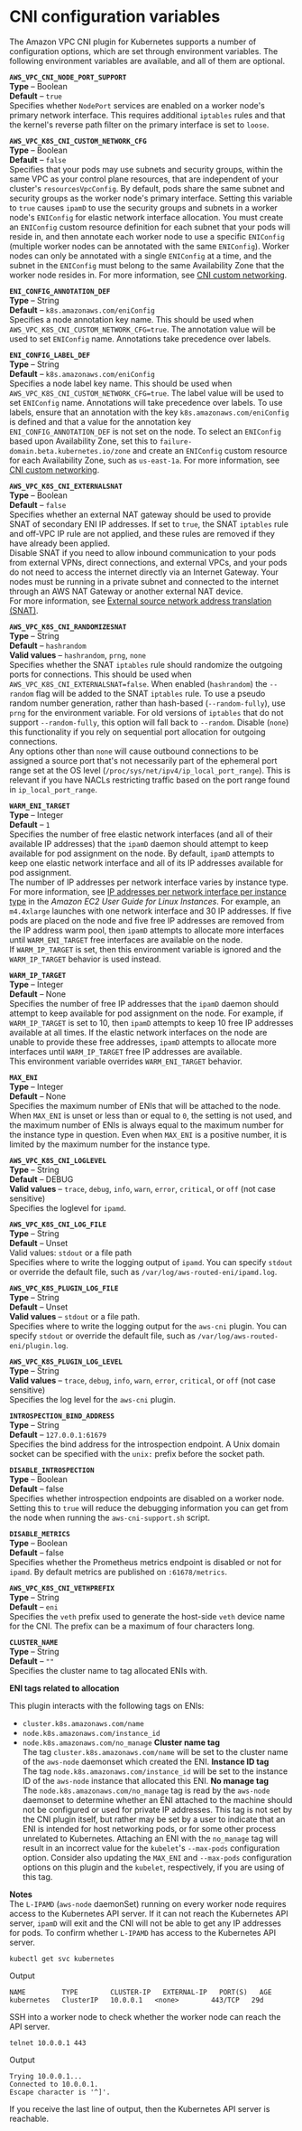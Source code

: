 # CNI configuration variables<a name="cni-env-vars"></a>

The Amazon VPC CNI plugin for Kubernetes supports a number of configuration options, which are set through environment variables\. The following environment variables are available, and all of them are optional\. 

**`AWS_VPC_CNI_NODE_PORT_SUPPORT`**  
**Type** – Boolean  
**Default** – `true`  
Specifies whether `NodePort` services are enabled on a worker node's primary network interface\. This requires additional `iptables` rules and that the kernel's reverse path filter on the primary interface is set to `loose`\.

**`AWS_VPC_K8S_CNI_CUSTOM_NETWORK_CFG`**  
**Type** – Boolean  
**Default** – `false`  
Specifies that your pods may use subnets and security groups, within the same VPC as your control plane resources, that are independent of your cluster's `resourcesVpcConfig`\. By default, pods share the same subnet and security groups as the worker node's primary interface\. Setting this variable to `true` causes `ipamD` to use the security groups and subnets in a worker node's `ENIConfig` for elastic network interface allocation\. You must create an `ENIConfig` custom resource definition for each subnet that your pods will reside in, and then annotate each worker node to use a specific `ENIConfig` \(multiple worker nodes can be annotated with the same `ENIConfig`\)\. Worker nodes can only be annotated with a single `ENIConfig` at a time, and the subnet in the `ENIConfig` must belong to the same Availability Zone that the worker node resides in\. For more information, see [CNI custom networking](cni-custom-network.md)\.

**`ENI_CONFIG_ANNOTATION_DEF`**  
**Type** – String  
**Default** – `k8s.amazonaws.com/eniConfig`  
Specifies a node annotation key name\. This should be used when `AWS_VPC_K8S_CNI_CUSTOM_NETWORK_CFG=true`\. The annotation value will be used to set `ENIConfig` name\. Annotations take precedence over labels\.

**`ENI_CONFIG_LABEL_DEF`**  
**Type** – String  
**Default** – `k8s.amazonaws.com/eniConfig`  
Specifies a node label key name\. This should be used when `AWS_VPC_K8S_CNI_CUSTOM_NETWORK_CFG=true`\. The label value will be used to set `ENIConfig` name\. Annotations will take precedence over labels\. To use labels, ensure that an annotation with the key `k8s.amazonaws.com/eniConfig` is defined and that a value for the annotation key `ENI_CONFIG_ANNOTATION_DEF` is not set on the node\. To select an `ENIConfig` based upon Availability Zone, set this to `failure-domain.beta.kubernetes.io/zone` and create an `ENIConfig` custom resource for each Availability Zone, such as `us-east-1a`\. For more information, see [CNI custom networking](cni-custom-network.md)\.

**`AWS_VPC_K8S_CNI_EXTERNALSNAT`**  
**Type** – Boolean  
**Default** – `false`  
Specifies whether an external NAT gateway should be used to provide SNAT of secondary ENI IP addresses\. If set to `true`, the SNAT `iptables` rule and off\-VPC IP rule are not applied, and these rules are removed if they have already been applied\.  
Disable SNAT if you need to allow inbound communication to your pods from external VPNs, direct connections, and external VPCs, and your pods do not need to access the internet directly via an Internet Gateway\. Your nodes must be running in a private subnet and connected to the internet through an AWS NAT Gateway or another external NAT device\.  
For more information, see [External source network address translation \(SNAT\)](external-snat.md)\.

**`AWS_VPC_K8S_CNI_RANDOMIZESNAT`**  
**Type** – String  
**Default** – `hashrandom`  
**Valid values** – `hashrandom`, `prng`, `none`  
Specifies whether the SNAT `iptables` rule should randomize the outgoing ports for connections\. This should be used when `AWS_VPC_K8S_CNI_EXTERNALSNAT=false`\. When enabled \(`hashrandom`\) the `--random` flag will be added to the SNAT `iptables` rule\. To use a pseudo random number generation, rather than hash\-based \(`--random-fully`\), use `prng` for the environment variable\. For old versions of `iptables` that do not support `--random-fully`, this option will fall back to `--random`\. Disable \(`none`\) this functionality if you rely on sequential port allocation for outgoing connections\.   
Any options other than `none` will cause outbound connections to be assigned a source port that's not necessarily part of the ephemeral port range set at the OS level \(`/proc/sys/net/ipv4/ip_local_port_range`\)\. This is relevant if you have NACLs restricting traffic based on the port range found in `ip_local_port_range`\.

**`WARM_ENI_TARGET`**  
**Type** – Integer  
**Default** – `1`  
Specifies the number of free elastic network interfaces \(and all of their available IP addresses\) that the `ipamD` daemon should attempt to keep available for pod assignment on the node\. By default, `ipamD` attempts to keep one elastic network interface and all of its IP addresses available for pod assignment\.  
The number of IP addresses per network interface varies by instance type\. For more information, see [IP addresses per network interface per instance type](https://docs.aws.amazon.com/AWSEC2/latest/UserGuide/using-eni.html#AvailableIpPerENI) in the *Amazon EC2 User Guide for Linux Instances*\. 
For example, an `m4.4xlarge` launches with one network interface and 30 IP addresses\. If five pods are placed on the node and five free IP addresses are removed from the IP address warm pool, then `ipamD` attempts to allocate more interfaces until `WARM_ENI_TARGET` free interfaces are available on the node\.  
If `WARM_IP_TARGET` is set, then this environment variable is ignored and the `WARM_IP_TARGET` behavior is used instead\.

**`WARM_IP_TARGET`**  
**Type** – Integer  
**Default** – None  
Specifies the number of free IP addresses that the `ipamD` daemon should attempt to keep available for pod assignment on the node\. For example, if `WARM_IP_TARGET` is set to 10, then `ipamD` attempts to keep 10 free IP addresses available at all times\. If the elastic network interfaces on the node are unable to provide these free addresses, `ipamD` attempts to allocate more interfaces until `WARM_IP_TARGET` free IP addresses are available\.  
This environment variable overrides `WARM_ENI_TARGET` behavior\.

**`MAX_ENI`**  
**Type** – Integer  
**Default** – None  
Specifies the maximum number of ENIs that will be attached to the node\. When `MAX_ENI` is unset or less than or equal to `0`, the setting is not used, and the maximum number of ENIs is always equal to the maximum number for the instance type in question\. Even when `MAX_ENI` is a positive number, it is limited by the maximum number for the instance type\.

**`AWS_VPC_K8S_CNI_LOGLEVEL`**  
**Type** – String  
**Default** – DEBUG  
**Valid values** – `trace`, `debug`, `info`, `warn`, `error`, `critical`, or `off` \(not case sensitive\)  
Specifies the loglevel for `ipamd`\.

**`AWS_VPC_K8S_CNI_LOG_FILE`**  
**Type** – String  
**Default** – Unset  
Valid values: `stdout` or a file path  
Specifies where to write the logging output of `ipamd`\. You can specify `stdout` or override the default file, such as `/var/log/aws-routed-eni/ipamd.log`\.

**`AWS_VPC_K8S_PLUGIN_LOG_FILE`**  
**Type** – String  
**Default** – Unset  
**Valid values** – `stdout` or a file path\.  
Specifies where to write the logging output for the `aws-cni` plugin\. You can specify `stdout` or override the default file, such as `/var/log/aws-routed-eni/plugin.log`\.

**`AWS_VPC_K8S_PLUGIN_LOG_LEVEL`**  
**Type** – String  
**Valid values** – `trace`, `debug`, `info`, `warn`, `error`, `critical`, or `off` \(not case sensitive\)  
Specifies the log level for the `aws-cni` plugin\.

**`INTROSPECTION_BIND_ADDRESS`**  
**Type** – String  
**Default** – `127.0.0.1:61679`  
Specifies the bind address for the introspection endpoint\. A Unix domain socket can be specified with the `unix:` prefix before the socket path\.

**`DISABLE_INTROSPECTION`**  
**Type** – Boolean  
**Default** – false  
Specifies whether introspection endpoints are disabled on a worker node\. Setting this to `true` will reduce the debugging information you can get from the node when running the `aws-cni-support.sh` script\.

**`DISABLE_METRICS`**  
**Type** – Boolean  
**Default** – false  
Specifies whether the Prometheus metrics endpoint is disabled or not for `ipamd`\. By default metrics are published on `:61678/metrics`\.

**`AWS_VPC_K8S_CNI_VETHPREFIX`**  
**Type** – String  
**Default** – `eni`  
Specifies the `veth` prefix used to generate the host\-side `veth` device name for the CNI\. The prefix can be a maximum of four characters long\.

**`CLUSTER_NAME`**  
**Type** – String  
**Default** – `""`  
Specifies the cluster name to tag allocated ENIs with\.  

**ENI tags related to allocation**

This plugin interacts with the following tags on ENIs:
+ `cluster.k8s.amazonaws.com/name`
+ `node.k8s.amazonaws.com/instance_id`
+ `node.k8s.amazonaws.com/no_manage`
**Cluster name tag**  
The tag `cluster.k8s.amazonaws.com/name` will be set to the cluster name of the `aws-node` daemonset which created the ENI\.
**Instance ID tag**  
The tag `node.k8s.amazonaws.com/instance_id` will be set to the instance ID of the `aws-node` instance that allocated this ENI\.
**No manage tag**  
The `node.k8s.amazonaws.com/no_manage` tag is read by the `aws-node` daemonset to determine whether an ENI attached to the machine should not be configured or used for private IP addresses\. This tag is not set by the CNI plugin itself, but rather may be set by a user to indicate that an ENI is intended for host networking pods, or for some other process unrelated to Kubernetes\.
Attaching an ENI with the `no_manage` tag will result in an incorrect value for the `kubelet`'s `--max-pods` configuration option\. Consider also updating the `MAX_ENI` and `--max-pods` configuration options on this plugin and the `kubelet`, respectively, if you are using of this tag\.

**Notes**  
The `L-IPAMD` \(`aws-node` daemonSet\) running on every worker node requires access to the Kubernetes API server\. If it can not reach the Kubernetes API server, `ipamD` will exit and the CNI will not be able to get any IP addresses for pods\. To confirm whether `L-IPAMD` has access to the Kubernetes API server\.  

```
kubectl get svc kubernetes
```
Output  

```
NAME         TYPE        CLUSTER-IP   EXTERNAL-IP   PORT(S)   AGE
kubernetes   ClusterIP   10.0.0.1   <none>        443/TCP   29d
```
SSH into a worker node to check whether the worker node can reach the API server\.  

```
telnet 10.0.0.1 443
```
Output  

```
Trying 10.0.0.1...
Connected to 10.0.0.1.
Escape character is '^]'.
```
If you receive the last line of output, then the Kubernetes API server is reachable\.